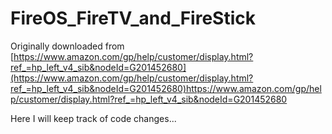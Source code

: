 # FireOS_FireTV_and_FireStick

Originally downloaded from [https://www.amazon.com/gp/help/customer/display.html?ref_=hp_left_v4_sib&nodeId=G201452680](https://www.amazon.com/gp/help/customer/display.html?ref_=hp_left_v4_sib&nodeId=G201452680)https://www.amazon.com/gp/help/customer/display.html?ref_=hp_left_v4_sib&nodeId=G201452680

Here I will keep track of code changes...
